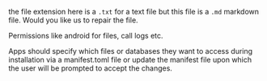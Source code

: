 the file extension here is a `.txt` for a text file but this file is a `.md` markdown file.
Would you like us to repair the file.

Permissions like android for files, call logs etc.

Apps should specify which files or databases they want to access during installation via a manifest.toml file or update the manifest file upon which the user will be prompted to accept the changes.
